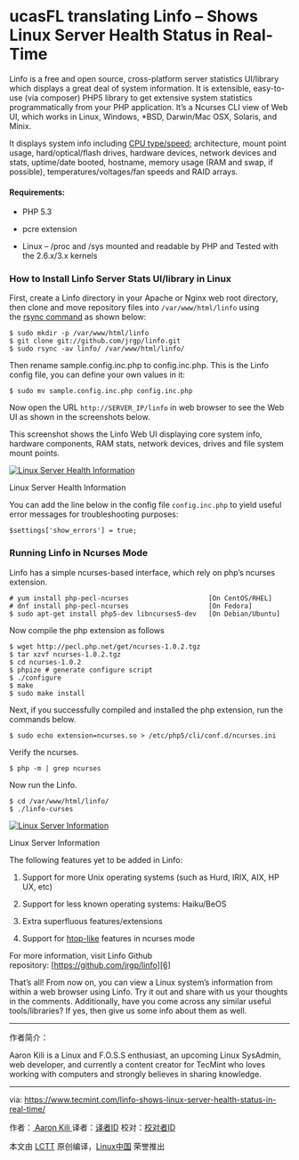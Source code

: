 ucasFL translating
Linfo – Shows Linux Server Health Status in Real-Time
============================================================


Linfo is a free and open source, cross-platform server statistics UI/library which displays a great deal of system information. It is extensible, easy-to-use (via composer) PHP5 library to get extensive system statistics programmatically from your PHP application. It’s a Ncurses CLI view of Web UI, which works in Linux, Windows, *BSD, Darwin/Mac OSX, Solaris, and Minix.

It displays system info including [CPU type/speed][2]; architecture, mount point usage, hard/optical/flash drives, hardware devices, network devices and stats, uptime/date booted, hostname, memory usage (RAM and swap, if possible), temperatures/voltages/fan speeds and RAID arrays.

#### Requirements:

*   PHP 5.3

*   pcre extension

*   Linux – /proc and /sys mounted and readable by PHP and Tested with the 2.6.x/3.x kernels

### How to Install Linfo Server Stats UI/library in Linux

First, create a Linfo directory in your Apache or Nginx web root directory, then clone and move repository files into `/var/www/html/linfo` using the [rsync command][3] as shown below:

```
$ sudo mkdir -p /var/www/html/linfo 
$ git clone git://github.com/jrgp/linfo.git 
$ sudo rsync -av linfo/ /var/www/html/linfo/
```

Then rename sample.config.inc.php to config.inc.php. This is the Linfo config file, you can define your own values in it:

```
$ sudo mv sample.config.inc.php config.inc.php 
```

Now open the URL `http://SERVER_IP/linfo` in web browser to see the Web UI as shown in the screenshots below.

This screenshot shows the Linfo Web UI displaying core system info, hardware components, RAM stats, network devices, drives and file system mount points.

 [![Linux Server Health Information](https://www.tecmint.com/wp-content/uploads/2017/05/Linux-Server-Health-Information.png)][4] 

Linux Server Health Information

You can add the line below in the config file `config.inc.php` to yield useful error messages for troubleshooting purposes:

```
$settings['show_errors'] = true;
```

### Running Linfo in Ncurses Mode

Linfo has a simple ncurses-based interface, which rely on php’s ncurses extension.

```
# yum install php-pecl-ncurses                    [On CentOS/RHEL]
# dnf install php-pecl-ncurses                    [On Fedora]
$ sudo apt-get install php5-dev libncurses5-dev   [On Debian/Ubuntu] 
```

Now compile the php extension as follows

```
$ wget http://pecl.php.net/get/ncurses-1.0.2.tgz
$ tar xzvf ncurses-1.0.2.tgz
$ cd ncurses-1.0.2
$ phpize # generate configure script
$ ./configure
$ make
$ sudo make install
```

Next, if you successfully compiled and installed the php extension, run the commands below.

```
$ sudo echo extension=ncurses.so > /etc/php5/cli/conf.d/ncurses.ini
```

Verify the ncurses.

```
$ php -m | grep ncurses
```

Now run the Linfo.

```
$ cd /var/www/html/linfo/
$ ./linfo-curses
```
 [![Linux Server Information](https://www.tecmint.com/wp-content/uploads/2017/05/Linux-Server-Information.png)][5] 

Linux Server Information

The following features yet to be added in Linfo:

1.  Support for more Unix operating systems (such as Hurd, IRIX, AIX, HP UX, etc)

2.  Support for less known operating systems: Haiku/BeOS

3.  Extra superfluous features/extensions

4.  Support for [htop-like][1] features in ncurses mode

For more information, visit Linfo Github repository: [https://github.com/jrgp/linfo][6]

That’s all! From now on, you can view a Linux system’s information from within a web browser using Linfo. Try it out and share with us your thoughts in the comments. Additionally, have you come across any similar useful tools/libraries? If yes, then give us some info about them as well.

--------------------------------------------------------------------------------

作者简介：

Aaron Kili is a Linux and F.O.S.S enthusiast, an upcoming Linux SysAdmin, web developer, and currently a content creator for TecMint who loves working with computers and strongly believes in sharing knowledge.

---------------

via: https://www.tecmint.com/linfo-shows-linux-server-health-status-in-real-time/

作者：[ Aaron Kili ][a]
译者：[译者ID](https://github.com/译者ID)
校对：[校对者ID](https://github.com/校对者ID)

本文由 [LCTT](https://github.com/LCTT/TranslateProject) 原创编译，[Linux中国](https://linux.cn/) 荣誉推出

[a]:https://www.tecmint.com/author/aaronkili/
[1]:https://www.tecmint.com/install-htop-linux-process-monitoring-for-rhel-centos-fedora/
[2]:https://www.tecmint.com/corefreq-linux-cpu-monitoring-tool/
[3]:https://www.tecmint.com/rsync-local-remote-file-synchronization-commands/
[4]:https://www.tecmint.com/wp-content/uploads/2017/05/Linux-Server-Health-Information.png
[5]:https://www.tecmint.com/wp-content/uploads/2017/05/Linux-Server-Information.png
[6]:https://github.com/jrgp/linfo
[7]:https://www.tecmint.com/author/aaronkili/
[8]:https://www.tecmint.com/10-useful-free-linux-ebooks-for-newbies-and-administrators/
[9]:https://www.tecmint.com/free-linux-shell-scripting-books/
